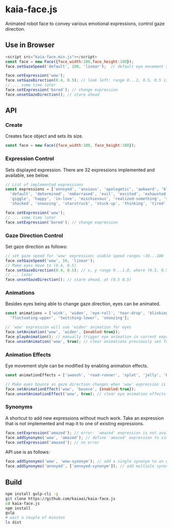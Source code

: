 # kaia-face.js
Animated robot face to convey various emotional expressions, control gaze direction.

## Use in Browser
```js
<script src="kaia-face.min.js"></script>
const face = new Face({face_width:100,face_height:100});
face.setGazeSpeed('default', 100, 'linear');  // default eye movement speed

face.setExpression('wow');
face.setGazeDirection(0.4, 0.5); // look left: range 0...1, 0.5, 0.5 is center 
// ... some time later
face.setExpression('bored'); // change expression
face.unsetGazeDirection(); // stare ahead
````

## API
### Create
Creates face object and sets its size.
```js
const face = new Face({face_width:100, face_height:100});
````
### Expression Control
Sets displayed expression. There are 32 expressions implemented and available, see below.
```js
// List of implemented expressions
const expressions = ['annoyed', 'anxious', 'apologetic', 'awkward', 'blinking', 'bored', 'crying',
  'default', 'determined', 'embarrased', 'evil', 'excited', 'exhausted', 'flustered', 'furious',
  'giggle', 'happy', 'in-love', 'mischievous', 'realized-something', 'sad', 'sassy', 'scared',
  'shocked', 'snoozing', 'starstruck', 'stuck-up', 'thinking', 'tired', 'upset', 'winking', 'wow'];

face.setExpression('wow');
// ... some time later
face.setExpression('bored'); // change expression
````

### Gaze Direction Control
Set gaze direction as follows:
```js
// set gaze speed for 'wow' expression; usable speed ranges ~10...100
face.setGazeSpeed('wow', 50, 'linear');
// Make eyes move to (0.4, 0.5)
face.setGazeDirection(0.4, 0.5); // x, y range 0...1.0, where (0.5, 0.5) is center
// ... later
face.unsetGazeDirection(); // stare ahead, at (0.5 0.5)
````

### Animations
Besides eyes being able to change gaze direction, eyes can be animated.
```js
const animations = ['wink', 'widen', 'eye-roll', 'tear-drop', 'blinking', 'fluctuating',
  'fluctuating-upper', 'twitching-lower', 'snoozing'];

// 'wow' expression will use 'widen' animation for eyes
face.setAnimation('wow', 'widen', {enabled:true});
face.playAnimation(); // manually trigger eye animation in current expression
face.unsetAnimation('wow', true); // clear animations previously set for 'wow'
````

### Animation Effects
Eye movement style can be modified by enabling animation effects.
```js
const animationEffects = ['swoosh', 'road-runner', 'splat', 'jelly', 'bounce'];

// Make eyes bounce as gaze direction changes when 'wow' expression is displayed
face.setAnimationEffect('wow', 'bounce', {enabled:true});
face.unsetAnimationEffect('wow', true); // clear eye animation effects associated with 'wow'
````
### Synonyms
A shortcut to add new expressions without much work. Take an expression that is not implemented and map it to one of existing expressions.
```js
face.setExpression('amazed'); // error: 'amazed' expression is not available
face.addSynonyms('wow', 'amazed'); // define 'amazed' expression to simply use 'wow'
face.setExpression('amazed'); // no error
````
API use is as follows:
```js
face.addSynonyms('wow', 'wow-synonym'); // add a single synonym to an existing expression
face.addSynonyms('annoyed', ['annoyed-synonym']); // add multiple synonims to an existing expression
````

## Build
````bash
npm install gulp-cli -g
git clone https://github.com/kaiaai/kaia-face.js
cd kaia-face.js
npm install
gulp
# wait a couple of minutes
ls dist
````
